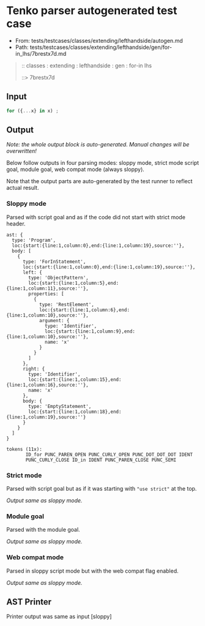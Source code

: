 # Tenko parser autogenerated test case

- From: tests/testcases/classes/extending/lefthandside/autogen.md
- Path: tests/testcases/classes/extending/lefthandside/gen/for-in_lhs/7brestx7d.md

> :: classes : extending : lefthandside : gen : for-in lhs
>
> ::> 7brestx7d

## Input


`````js
for ({...x} in x) ;
`````

## Output

_Note: the whole output block is auto-generated. Manual changes will be overwritten!_

Below follow outputs in four parsing modes: sloppy mode, strict mode script goal, module goal, web compat mode (always sloppy).

Note that the output parts are auto-generated by the test runner to reflect actual result.

### Sloppy mode

Parsed with script goal and as if the code did not start with strict mode header.

`````
ast: {
  type: 'Program',
  loc:{start:{line:1,column:0},end:{line:1,column:19},source:''},
  body: [
    {
      type: 'ForInStatement',
      loc:{start:{line:1,column:0},end:{line:1,column:19},source:''},
      left: {
        type: 'ObjectPattern',
        loc:{start:{line:1,column:5},end:{line:1,column:11},source:''},
        properties: [
          {
            type: 'RestElement',
            loc:{start:{line:1,column:6},end:{line:1,column:10},source:''},
            argument: {
              type: 'Identifier',
              loc:{start:{line:1,column:9},end:{line:1,column:10},source:''},
              name: 'x'
            }
          }
        ]
      },
      right: {
        type: 'Identifier',
        loc:{start:{line:1,column:15},end:{line:1,column:16},source:''},
        name: 'x'
      },
      body: {
        type: 'EmptyStatement',
        loc:{start:{line:1,column:18},end:{line:1,column:19},source:''}
      }
    }
  ]
}

tokens (11x):
       ID_for PUNC_PAREN_OPEN PUNC_CURLY_OPEN PUNC_DOT_DOT_DOT IDENT
       PUNC_CURLY_CLOSE ID_in IDENT PUNC_PAREN_CLOSE PUNC_SEMI
`````

### Strict mode

Parsed with script goal but as if it was starting with `"use strict"` at the top.

_Output same as sloppy mode._

### Module goal

Parsed with the module goal.

_Output same as sloppy mode._

### Web compat mode

Parsed in sloppy script mode but with the web compat flag enabled.

_Output same as sloppy mode._

## AST Printer

Printer output was same as input [sloppy]
